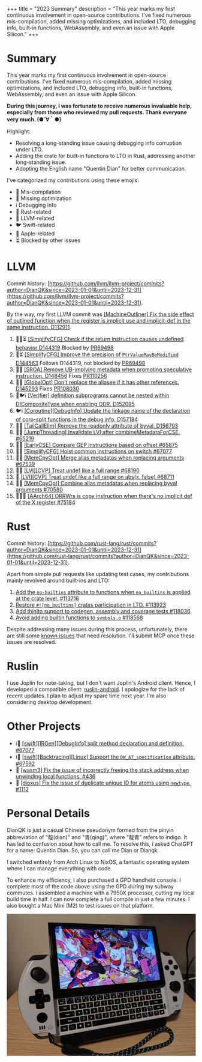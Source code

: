 +++
title = "2023 Summary"
description = "This year marks my first continuous involvement in open-source contributions. I've fixed numerous mis-compilation, added missing optimizations, and included LTO, debugging info, built-in functions, WebAssembly, and even an issue with Apple Silicon."
+++

# Summary

This year marks my first continuous involvement in open-source contributions. I've fixed numerous mis-compilation, added missing optimizations, and included LTO, debugging info, built-in functions, WebAssembly, and even an issue with Apple Silicon.

**During this journey, I was fortunate to receive numerous invaluable help, especially from those who reviewed my pull requests. Thank everyone very much. (●´∀｀●)**

Highlight:
- Resolving a long-standing issue causing debugging info corruption under LTO.
- Adding the crate for built-in functions to LTO in Rust, addressing another long-standing issue.
- Adopting the English name "Quentin Dian" for better communication.

I've categorized my contributions using these emojis:
- 💢 Mis-compilation
- 🍻 Missing optimization
- ℹ️ Debugging info
- 🦀 Rust-related
- 🐉 LLVM-related
- 🐦 Swift-related
- 🍎 Apple-related
- ⏳ Blocked by other issues

# LLVM

Commit history: [https://github.com/llvm/llvm-project/commits?author=DianQK&since=2023-01-01&until=2023-12-31](https://github.com/llvm/llvm-project/commits?author=DianQK&since=2023-01-01&until=2023-12-31).

By the way, my first LLVM commit was [[MachineOutliner] Fix the side effect of outlined function when the register is implicit use and implicit-def in the same instruction. D112911](https://github.com/llvm/llvm-project/commit/1e9fa0b12a7619add4a259f80315f984b5f7e2ce).

1. 🍻🦀⏳ [[SimplifyCFG] Check if the return instruction causes undefined behavior D144319](https://github.com/llvm/llvm-project/commit/b6a0be8ce3114d0c57e7a7d6c3c222986ca506ad) Blocked by [PR69498](https://github.com/llvm/llvm-project/pull/69498)
2. 🍻⏳ [[SimplifyCFG] Improve the precision of `PtrValueMayBeModified` D144563](https://github.com/llvm/llvm-project/commit/f890f010f6a70addbd885acd0c8d1b9578b6246f) Follows D144319, not blocked by [PR69498](https://github.com/llvm/llvm-project/pull/69498)
3. 💢🦀 [[SROA] Remove UB-implying metadata when promoting speculative instruction. D148456](https://github.com/llvm/llvm-project/commit/2832d7941f4207f1fcf813b27cf08cecc3086959) Fixes [PR110256](https://github.com/rust-lang/rust/issues/110256)
4. 💢🦀 [[GlobalOpt] Don't replace the aliasee if it has other references. D145293](https://github.com/llvm/llvm-project/commit/533b7c1f6c696817df332cc7c9acbe3b454eadf2) Fixes [PR108030](https://github.com/rust-lang/rust/issues/108030)
5. 🦀🐦ℹ️ [[Verifier] definition subprograms cannot be nested within DICompositeType when enabling ODR. D152095](https://github.com/llvm/llvm-project/commit/2ee4d0386c783f58abe708298228de648239b435)
6. 🐦ℹ️ [[Coroutine][DebugInfo] Update the linkage name of the declaration of coro-split functions in the debug info. D157184](https://github.com/llvm/llvm-project/commit/ca1a5b37c7236dd29a3169859153dfdcce066b51)
7. 💢🦀 [[TailCallElim] Remove the readonly attribute of byval. D156793](https://github.com/llvm/llvm-project/commit/c3f227ead65c606409ff8cc3333a6c751f156a9c)
8. 💢🦀 [[JumpThreading] Invalidate LVI after combineMetadataForCSE. #65219](https://github.com/llvm/llvm-project/pull/65219)
9. 🍻🦀 [[EarlyCSE] Compare GEP instructions based on offset #65875](https://github.com/llvm/llvm-project/pull/65875)
10. 🍻🦀 [[SimplifyCFG] Hoist common instructions on switch #67077](https://github.com/llvm/llvm-project/pull/67077)
11. 💢🦀 [[MemCpyOpt] Merge alias metadatas when replacing arguments #67539](https://github.com/llvm/llvm-project/pull/67539)
12. 💢🦀 [[LVI][CVP] Treat undef like a full range #68190](https://github.com/llvm/llvm-project/pull/68190)
13. 💢 [[LVI][CVP] Treat undef like a full range on abs(x, false) #68711](https://github.com/llvm/llvm-project/pull/68711)
14. 💢🦀 [[MemCpyOpt] Combine alias metadatas when replacing byval arguments #70580](https://github.com/llvm/llvm-project/pull/70580)
15. 💢🦀🍎 [[AArch64] ORRWrs is copy instruction when there's no implicit def of the X register #75184](https://github.com/llvm/llvm-project/pull/75184)

# Rust

Commit history: [https://github.com/rust-lang/rust/commits?author=DianQK&since=2023-01-01&until=2023-12-31](https://github.com/rust-lang/rust/commits?author=DianQK&since=2023-01-01&until=2023-12-31).

Apart from simple pull requests like updating test cases, my contributions mainly revolved around built-ins and LTO:

1. [Add the `no-builtins` attribute to functions when `no_builtins` is applied at the crate level. #113716](https://github.com/rust-lang/rust/pull/113716)
2. [Restore `#![no_builtins]` crates participation in LTO. #113923](https://github.com/rust-lang/rust/pull/113923)
3. [Add thinlto support to codegen, assembly and coverage tests #118036](https://github.com/rust-lang/rust/pull/118036)
4. [Avoid adding builtin functions to `symbols.o` #118568](https://github.com/rust-lang/rust/pull/118568)

Despite addressing many issues during this process, unfortunately, there are still some [known issues](https://github.com/rust-lang/rust/issues/118609) that need resolution. I'll submit MCP once these issues are resolved.

# Ruslin

I use Joplin for note-taking, but I don't want Joplin's Android client. Hence, I developed a compatible client: [ruslin-android](https://github.com/ruslin-note/ruslin-android). I apologize for the lack of recent updates. I plan to adjust my spare time next year. I'm also considering desktop development.

# Other Projects

- ℹ️🍎 [[swift][IRGen][DebugInfo] split method declaration and definition. #67077](https://github.com/apple/swift/pull/67077)
- ℹ️🍎 [[swift][Backtracing][Linux] Support the `DW_AT_specification` attribute. #67592 ](https://github.com/apple/swift/pull/67592)
- 🦀 [[wasm3] Fix the issue of incorrectly freeing the stack address when unwinding local functions. #436](https://github.com/wasm3/wasm3/pull/436)
- 🦀 [[dioxus] Fix the issue of duplicate unique ID for atoms using `newtype`. #1112](https://github.com/DioxusLabs/dioxus/pull/1112)

# Personal Details

DianQK is just a casual Chinese pseudonym formed from the pinyin abbreviation of "靛(dian)" and "青(qing)", where "靛青" refers to indigo. It has led to confusion about how to call me. To resolve this, I asked ChatGPT for a name: Quentin Dian. So, you can call me Dian or Dianqk.

I switched entirely from Arch Linux to NixOS, a fantastic operating system where I can manage everything with code.

To enhance my efficiency, I also purchased a GPD handheld console. I complete most of the code above using the GPD during my subway commutes. I assembled a machine with a 7950X processor, cutting my local build time in half. I can now complete a full compile in just a few minutes. I also bought a Mac Mini (M2) to test issues on that platform.

![GPG Win 4](/2023-10-28-summary-gpd.jpg)
